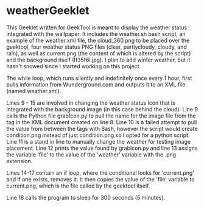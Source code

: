 weatherGeeklet
==============

This Geeklet written for GeekTool is meant to display the weather status integrated with the wallpaper.  It includes the weather.sh bash script, an example of the weather.xml file, the cloud_360.png to be placed over the geektool, four weather status PNG files (clear, partlycloudy, cloudy, and rain), as well as current.png (the content of which is altered by the script) and the background itself (If35f6l.jpg).  I plan to add winter weather, but it hasn't snowed since I started working on this project.  

The while loop, which runs silently and indefinitely once every 1 hour, first pulls information from Wunderground.com and outputs it to an XML file (named weather.xml).

Lines 9 - 15 are involved in changing the weather status icon that is integrated with the background image (in this case behind the cloud).  Line 9 calls the Python file grabIcon.py to pull the name for the image file from the <icon> tag in the XML document created on line 8.  Line 10 is a failed attempt to pull the value from between the <icon> tags with Bash, however the script would create <icon>condition</icon>.png instead of just condition.png so I opted for a python script.  Line 11 is a stand in line to manually change the weather for testing image placement.  Line 12 prints the value found by grabIcon.py and line 13 assigns the variable 'file' to the value of the 'weather' variable with the .png extension.  

Lines 14-17 contain an if loop, where the conditional looks for 'current.png' and if one exists, removes it.  It then copies the value of the 'file' variable to current.png, which is the file called by the geektool itself.

Line 18 calls the program to sleep for 300 seconds (5 minutes).
